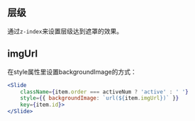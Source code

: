 ## 层级

通过`z-index`来设置层级达到遮罩的效果。

## imgUrl

在style属性里设置backgroundImage的方式：

```jsx
<Slide
    className={item.order === activeNum ? 'active' : ' '}
    style={{ backgroundImage: `url(${item.imgUrl})` }}
    key={item.id}>
</Slide>
```

